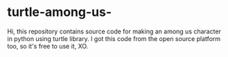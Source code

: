 # turtle-among-us-
Hi, this repository contains source code for making an among us character in python using turtle library. 
I got this code from the open source platform too, so it's free to use it, XO.
